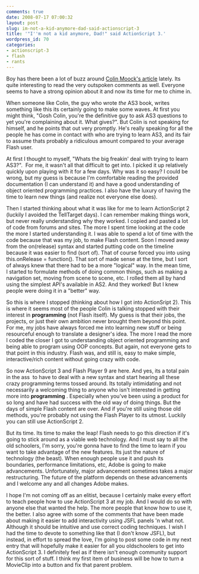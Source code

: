 ```yaml
---
comments: true
date: 2008-07-17 07:00:32
layout: post
slug: im-not-a-kid-anymore-dad-said-actionscript-3
title: '"I''m not a kid anymore, Dad!" said ActionScript 3.'
wordpress_id: 70
categories:
- actionscript-3
- flash
- rants
---
```


Boy has there been a lot of buzz around [Colin Moock's article](http://www.insideria.com/2008/07/the-charges-against-actionscri.html) lately. Its quite interesting to read the very outspoken comments as well. Everyone seems to have a strong opinion about it and now its time for me to chime in.



When someone like Colin, the guy who wrote _the_ AS3 book, writes something like this its certainly going to make some waves. At first you might think, "Gosh Colin, you're the definitive guy to ask AS3 questions to yet you're complaining about it. What gives?". But Colin is not speaking for himself, and he points that out very promptly. He's really speaking for all the people he has come in contact with who are trying to learn AS3, and its fair to assume thats probably a ridiculous amount compared to your average Flash user.

At first I thought to myself, "Whats the big freakin' deal with trying to learn AS3?".  For me, it wasn't all that difficult to get into. I picked it up relatively quickly upon playing with it for a few days. Why was it so easy? I could be wrong, but my guess is because I'm comfortable reading the provided documentation (I can understand it) and have a good understanding of object oriented programming practices. I also have the luxury of having the time to learn new things (and realize not everyone else does).

Then I started thinking about what it was like for me to learn ActionScript 2 (luckily I avoided the TellTarget days). I can remember making things work, but never really understanding why they worked. I copied and pasted a lot of code from forums and sites. The more I spent time looking at the code the more I started understanding it. I was able to spend a lot of time with the code because that was my job, to make Flash content. Soon I moved away from the on(release) syntax and started putting code on the timeline because it was easier to find (sort of). That of course forced you into using this.onRelease = function(). That sort of made sense at the time, but I sort of always knew that there had to be a more "logical" way. In the mean time, I started to formulate methods of doing common things, such as making a navigation set, moving from scene to scene, etc. I rolled them all by hand using the simplest API's available in AS2. And they worked! But I knew people were doing it in a "better" way.

So this is where I stopped (thinking about how I got into ActionSript 2). This is where it seems most of the people Colin is talking stopped with their interest in **programming** (not Flash itself). My guess is that their jobs, the projects, or just their own ambition never brought them beyond this point. For me, my jobs have always forced me into learning new stuff or being resourceful enough to translate a designer's idea. The more I read the more I coded the closer I got to understanding object oriented programming and being able to program using OOP concepts. But again, not everyone gets to that point in this industry. Flash was, and still is, easy to make simple, interactive/rich content without going crazy with code.

So now ActionScript 3 and Flash Player 9 are here. And yes, its a total pain in the ass  to have to deal with a new syntax and start hearing all these crazy programming terms tossed around. Its totally intimidating and not necessarily a welcoming thing to anyone who isn't interested in getting more into **programming** . Especially when you've been using a product for so long and have had success with the old way of doing things. But the days of simple Flash content are over. And if you're still using those old methods, you're probably not using the Flash Player to its utmost. Luckily you can still use ActionScript 2.

But its time. Its time to make the leap! Flash needs to go this direction if it's going to stick around as a viable web technology. And I must say to all the old schoolers, I'm sorry, you're gonna have to find the time to learn if you want to take advantage of the new features. Its just the nature of technology (the beast). When enough people use it and push its boundaries, performance limitations, etc, Adobe is going to make advancements. Unfortunately, major advancement sometimes takes a major restructuring. The future of the platform depends on these advancements and I welcome any and all changes Adobe makes.

I hope I'm not coming off as an elitist, because I certainly make every effort to teach people how to use ActionScript 3 at my job. And I would do so with anyone else that wanted the help. The more people that know how to use it, the better. I also agree with some of the comments that have been made about making it easier to add interactivity using JSFL panels 'n what not. Although it should be intuitive and use correct coding techniques. I wish I had the time to devote to something like that (I don't know JSFL), but instead, in effort to spread the love, I'm going to post some code in my next entry that will hopefully make it easier for all you oldschoolers to get into ActionScript 3. I definitely feel as if there isn't enough community support for this sort of stuff. I think my first item of business will be how to turn a MovieClip into a button and fix that parent problem.
